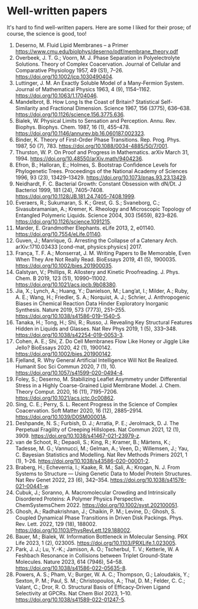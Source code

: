 # Well-written papers

It's hard to find well-written papers. Here are some I liked for their prose; of course, the science is good, too!

1. Deserno, M. Fluid Lipid Membranes – a Primer <https://www.cmu.edu/biolphys/deserno/pdf/membrane_theory.pdf>
2. Overbeek, J. T. G.; Voorn, M. J. Phase Separation in Polyelectrolyte Solutions. Theory of Complex Coacervation. Journal of Cellular and Comparative Physiology 1957, 49 (S1), 7–26. <https://doi.org/10.1002/jcp.1030490404>.  
3. Luttinger, J. M. An Exactly Soluble Model of a Many‐Fermion System. Journal of Mathematical Physics 1963, 4 (9), 1154–1162. <https://doi.org/10.1063/1.1704046>.  
4. Mandelbrot, B. How Long Is the Coast of Britain? Statistical Self-Similarity and Fractional Dimension. Science 1967, 156 (3775), 636–638. <https://doi.org/10.1126/science.156.3775.636>.  
5. Bialek, W. Physical Limits to Sensation and Perception. Annu. Rev. Biophys. Biophys. Chem. 1987, 16 (1), 455–478. <https://doi.org/10.1146/annurev.bb.16.060187.002323>.  
6. Binder, K. Theory of First-Order Phase Transitions. Rep. Prog. Phys. 1987, 50 (7), 783. <https://doi.org/10.1088/0034-4885/50/7/001>.  
7. Thurston, W. P. On Proof and Progress in Mathematics. arXiv March 31, 1994. <https://doi.org/10.48550/arXiv.math/9404236>.  
8. Efron, B.; Halloran, E.; Holmes, S. Bootstrap Confidence Levels for Phylogenetic Trees. Proceedings of the National Academy of Sciences 1996, 93 (23), 13429–13429. <https://doi.org/10.1073/pnas.93.23.13429>.  
9. Neidhardt, F. C. Bacterial Growth: Constant Obsession with dN/Dt. J Bacteriol 1999, 181 (24), 7405–7408. <https://doi.org/10.1128/JB.181.24.7405-7408.1999>.  
10. Everaers, R.; Sukumaran, S. K.; Grest, G. S.; Svaneborg, C.; Sivasubramanian, A.; Kremer, K. Rheology and Microscopic Topology of Entangled Polymeric Liquids. Science 2004, 303 (5659), 823–826. <https://doi.org/10.1126/science.1091215>.  
11. Marder, E. Grandmother Elephants. eLife 2013, 2, e01140. <https://doi.org/10.7554/eLife.01140>.  
12. Guven, J.; Manrique, G. Arresting the Collapse of a Catenary Arch. arXiv:1710.03433 [cond-mat, physics:physics] 2017.  
13. França, T. F. A.; Monserrat, J. M. Writing Papers to Be Memorable, Even When They Are Not Really Read. BioEssays 2019, 41 (5), 1900035. <https://doi.org/10.1002/bies.201900035>.  
14. Galstyan, V.; Phillips, R. Allostery and Kinetic Proofreading. J. Phys. Chem. B 2019, 123 (51), 10990–11002. <https://doi.org/10.1021/acs.jpcb.9b08380>.  
15. Jia, X.; Lynch, A.; Huang, Y.; Danielson, M.; Lang’at, I.; Milder, A.; Ruby, A. E.; Wang, H.; Friedler, S. A.; Norquist, A. J.; Schrier, J. Anthropogenic Biases in Chemical Reaction Data Hinder Exploratory Inorganic Synthesis. Nature 2019, 573 (7773), 251–255. <https://doi.org/10.1038/s41586-019-1540-5>.  
16. Tanaka, H.; Tong, H.; Shi, R.; Russo, J. Revealing Key Structural Features Hidden in Liquids and Glasses. Nat Rev Phys 2019, 1 (5), 333–348. <https://doi.org/10.1038/s42254-019-0053-3>.  
17. Cohen, A. E.; Shi, Z. Do Cell Membranes Flow Like Honey or Jiggle Like Jello? BioEssays 2020, 42 (1), 1900142. <https://doi.org/10.1002/bies.201900142>.  
18. Fjelland, R. Why General Artificial Intelligence Will Not Be Realized. Humanit Soc Sci Commun 2020, 7 (1), 10. <https://doi.org/10.1057/s41599-020-0494-4>.  
19. Foley, S.; Deserno, M. Stabilizing Leaflet Asymmetry under Differential Stress in a Highly Coarse-Grained Lipid Membrane Model. J. Chem. Theory Comput. 2020, 16 (11), 7195–7206. <https://doi.org/10.1021/acs.jctc.0c00862>.  
20. Sing, C. E.; Perry, S. L. Recent Progress in the Science of Complex Coacervation. Soft Matter 2020, 16 (12), 2885–2914. <https://doi.org/10.1039/D0SM00001A>.  
21. Deshpande, N. S.; Furbish, D. J.; Arratia, P. E.; Jerolmack, D. J. The Perpetual Fragility of Creeping Hillslopes. Nat Commun 2021, 12 (1), 3909. <https://doi.org/10.1038/s41467-021-23979-z>.  
22. van de Schoot, R.; Depaoli, S.; King, R.; Kramer, B.; Märtens, K.; Tadesse, M. G.; Vannucci, M.; Gelman, A.; Veen, D.; Willemsen, J.; Yau, C. Bayesian Statistics and Modelling. Nat Rev Methods Primers 2021, 1 (1), 1–26. <https://doi.org/10.1038/s43586-020-00001-2>.  
23. Braberg, H.; Echeverria, I.; Kaake, R. M.; Sali, A.; Krogan, N. J. From Systems to Structure — Using Genetic Data to Model Protein Structures. Nat Rev Genet 2022, 23 (6), 342–354. <https://doi.org/10.1038/s41576-021-00441-w>.  
24. Cubuk, J.; Soranno, A. Macromolecular Crowding and Intrinsically Disordered Proteins: A Polymer Physics Perspective. ChemSystemsChem 2022. <https://doi.org/10.1002/syst.202100051>.  
25. Ghosh, A.; Radhakrishnan, J.; Chaikin, P. M.; Levine, D.; Ghosh, S. Coupled Dynamical Phase Transitions in Driven Disk Packings. Phys. Rev. Lett. 2022, 129 (18), 188002. <https://doi.org/10.1103/PhysRevLett.129.188002>.  
26. Bauer, M.; Bialek, W. Information Bottleneck in Molecular Sensing. PRX Life 2023, 1 (2), 023005. <https://doi.org/10.1103/PRXLife.1.023005>.  
27. Park, J. J.; Lu, Y.-K.; Jamison, A. O.; Tscherbul, T. V.; Ketterle, W. A Feshbach Resonance in Collisions between Triplet Ground-State Molecules. Nature 2023, 614 (7946), 54–58. <https://doi.org/10.1038/s41586-022-05635-8>.  
28. Powers, A. S.; Pham, V.; Burger, W. A. C.; Thompson, G.; Laloudakis, Y.; Sexton, P. M.; Paul, S. M.; Christopoulos, A.; Thal, D. M.; Felder, C. C.; Valant, C.; Dror, R. O. Structural Basis of Efficacy-Driven Ligand Selectivity at GPCRs. Nat Chem Biol 2023, 1–10. <https://doi.org/10.1038/s41589-022-01247-5>.  
